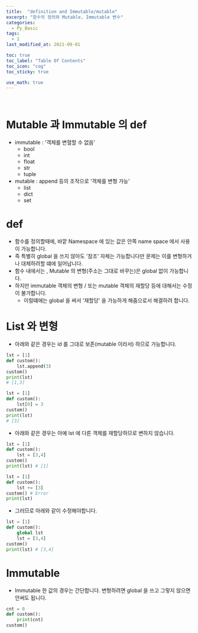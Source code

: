 ```yaml
---
title:  "definition and Immutable/mutable"
excerpt: "함수의 정의와 Mutable, Immutable 변수"
categories:
  - Py_Basic
tags:
  - 1
last_modified_at: 2021-09-01

toc: true
toc_label: "Table Of Contents"
toc_icon: "cog"
toc_sticky: true

use_math: true
---
```


<br>

# Mutable 과 Immutable 의 def

- immutable : '객체를 변혈할 수 없음'
  - bool
  - int
  - float
  - str
  - tuple
- mutable : append 등의 조작으로 '객체를 변형 가능'
  - list
  - dict
  - set

# def

- 함수를 정의할때에, 바깥 Namespace 에 있는 값은 안쪽 name space 에서 사용이 가능합니다.
- 즉 특별히 global 을 쓰지 않아도 '참조' 자체는 가능합니다만 문제는 이를 변형하거나 대체하려할 떄에 일어납니다.
- 함수 내에서는 , Mutable 의 변형(주소는 그대로 바꾸는)은 global 없이 가능합니다. 
- 하지만 immutable 객체의 변형 / 또는 mutable 객체의 재할당 등에 대해서는 수정이 불가합니다.
  - 이럴떄에는 global 을 써서 '재할당' 을 가능하게 해줌으로서 해결하려 합니다.

# List 와 변형

- 아래와 같은 경우는 id 를 그대로 보존(mutable 이라서) 하므로 가능합니다. 

```python
lst = [1]
def custom():
    lst.append(3)
custom()
print(lst)
# [1,3]
```

```python
lst = [1]
def custom():
    lst[0] = 3
custom()
print(lst)
# [3]
```

- 아래와 같은 경우는 아예 lst 에 다른 객체를 재할당하므로 변하지 않습니다.

```python
lst = [1]
def custom():
    lst = [3,4]
custom()
print(lst) # [1]
```

```python
lst = [1]
def custom():
    lst += [3]
custom() # Error 
print(lst)
```

- 그러므로 아래와 같이 수정해야합니다.

```python
lst = [1]
def custom():
    global lst
    lst = [3,4]
custom()
print(lst) # [3,4]
```

# Immutable

- Immutable 한 값의 경우는 간단합니다. 변형하려면 global 을 쓰고 그렇지 않으면 안써도 됩니다.

```python
cnt = 0
def custom():
    print(cnt)
custom()
```

